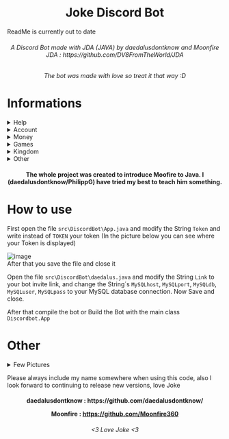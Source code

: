 <h1 align="center">
Joke Discord Bot
</h1>
ReadMe is currently out to date

<h6 align="center">
 A Discord Bot made with JDA (JAVA) by daedalusdontknow and Moonfire
	<br>
	JDA : https://github.com/DV8FromTheWorld/JDA
</h6>

<h6 align="center">
The bot was made with love so treat it that way :D
</h6>

# Informations

<details close>
 <summary>Help</summary>

> !help<br>
> !help account<br>
> !help money<br>
> !help games<br>
> !help kingdom<br>
> !help other<br>
</details>

<details close>
 <summary>Account</summary>

> !create-user<br>
> !delete-user<br>
> !Userinfo<br>
</details>

<details close>
 <summary>Money</summary>

> !balance<br>
> !Work<br>
> !Times<br>
> !Top<br>
> !Pay<br>
</details>

<details close>
 <summary>Games</summary>

> !Times<br>
> !DiceRoll<br>
> !CoinFlip<br>
> !RPS<br>
> !NG<br>
</details>

<details close>
 <summary>Kingdom</summary>
</details>

<details close>
 <summary>Other</summary>

> !invite<br>
> !reset<br>
</details>

<h4 align="center">
 The whole project was created to introduce Moofire to Java. I (daedalusdontknow/PhilippG) have tried my best to teach him something.
</h4>

# How to use

First open the file `src\DiscordBot\App.java` and modify the String `Token` and write instead of `TOKEN` your token (In the picture below you can see where your Token is displayed)

![image](https://user-images.githubusercontent.com/101858241/175789017-9b483811-f863-4d5f-a919-b383bdf98ff7.png)
<br>
After that you save the file and close it

Open the file `src\DiscordBot\daedalus.java` and modify the String `Link` to your bot invite link, and change the String´s `MySQLhost`, `MySQLport`, `MySQLdb`, `MySQLuser`, `MySQLpass` to your MySQL database connection. Now Save and close.

After that compile the bot or Build the Bot with the main class `Discordbot.App`

# Other

<details close>
	<summary>Few Pictures</summary>
	<img alt="logo" src="https://user-images.githubusercontent.com/101858241/175787570-bbf7e0e3-85e7-473c-b14c-dc81936e6862.png" width="512px"><br/>
	<img alt="logo" src="https://user-images.githubusercontent.com/101858241/175788628-747d421f-5a10-40cb-8509-70d8c4149435.png" width="512px"/><br/>
	<img alt="logo" src="https://user-images.githubusercontent.com/101858241/175788668-2e71d1ab-3552-4dcc-a644-512694bcd939.png" width="512px"/><br/>
	<img alt="logo" src="https://user-images.githubusercontent.com/101858241/175788749-98cb4731-abac-4662-b08c-2dfd47823000.png" width="512px"/><br/>
</details>

Please always include my name somewhere when using this code, also I look forward to continuing to release new versions, love Joke

<h4 align="center">
 daedalusdontknow : https://github.com/daedalusdontknow/
	
 Moonfire         : https://github.com/Moonfire360
</h4>

<h6 align="center">
<3 Love Joke <3
</h6>
